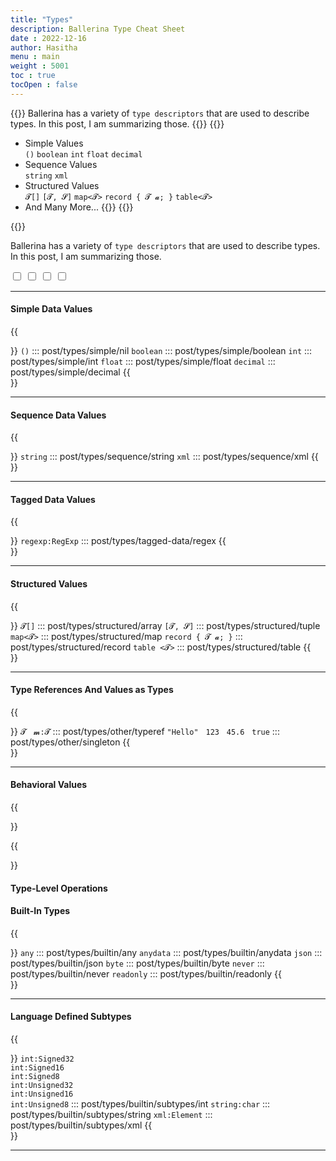 ```yaml
---
title: "Types"
description: Ballerina Type Cheat Sheet
date : 2022-12-16
author: Hasitha
menu : main
weight : 5001
toc : true
tocOpen : false
---
```


{{<md class="summary">}}
Ballerina has a variety of `type descriptors` that are used to describe types. In this post, I am summarizing those.
{{</md>}}
{{<md class="syntax">}}

* Simple Values<br>
  `()` `boolean` `int` `float` `decimal`
* Sequence Values<br>
  `string` `xml`
* Structured Values<br>
  `𝓣[]` `[𝓣, 𝓢]` `map<𝓣>` `record { 𝓣 𝓪; }` `table<𝓣>`
* And Many More...
{{</md>}}
{{<md class="tldr">}}

{{</md>}}

<!--more-->

Ballerina has a variety of `type descriptors` that are used to describe types. In this post, I am summarizing those.

<label class="toggle">
  <input id="toggle-details" type="checkbox"></input>
  <span class="labels" data-on="Details" data-off="Just Syntax"></span>
</label>
<label class="toggle">
  <input id="toggle-summary" type="checkbox"></input>
  <span class="labels" data-on="Summary" data-off="No Summary"></span>
</label>
<label class="toggle">
  <input id="toggle-syntax" type="checkbox"></input>
  <span class="labels" data-on="Syntax Hints" data-off="Syntax Hints"></span>
</label>
<label class="toggle">
  <input id="toggle-tldr" type="checkbox"></input>
  <span class="labels" data-on="Highlights" data-off="No Highlights"></span>
</label>

<hr>

#### Simple Data Values

{{<summary title="" class="cl_summary" icon="💡">}}
`()`      ::: post/types/simple/nil
`boolean` ::: post/types/simple/boolean
`int`     ::: post/types/simple/int
`float`   ::: post/types/simple/float
`decimal` ::: post/types/simple/decimal
{{</summary>}}
<hr>

#### Sequence Data Values

{{<summary title="" class="cl_summary" icon="💡">}}
`string`  ::: post/types/sequence/string
`xml`     ::: post/types/sequence/xml
{{</summary>}}
<hr>

#### Tagged Data Values

{{<summary title="" class="cl_summary" icon="💡">}}
`regexp:RegExp` ::: post/types/tagged-data/regex
{{</summary>}}
<hr>

#### Structured Values

{{<summary title="" class="cl_summary" icon="💡">}}
`𝓣[]` ::: post/types/structured/array
`[𝓣, 𝓢]` ::: post/types/structured/tuple
`map<𝓣>` ::: post/types/structured/map
`record { 𝓣 𝓪; }` ::: post/types/structured/record
`table <𝓣>` ::: post/types/structured/table
{{</summary>}}
<hr>

#### Type References And Values as Types

{{<summary class="cl_summary" icon="💡">}}
`𝓣` &nbsp; `𝓶:𝓣` ::: post/types/other/typeref
`"Hello"` &nbsp; `123` &nbsp; `45.6` &nbsp; `true` ::: post/types/other/singleton
{{</summary>}}
<hr>

#### Behavioral Values

{{<summary class="cl_summary" icon="💡">}}

{{</summary>}}

#### Type-Level Operations

#### Built-In Types

{{<summary class="cl_summary" icon="💡">}}
`any` ::: post/types/builtin/any
`anydata` ::: post/types/builtin/anydata
`json` ::: post/types/builtin/json
`byte` ::: post/types/builtin/byte
`never` ::: post/types/builtin/never
`readonly` ::: post/types/builtin/readonly
{{</summary>}}
<hr>

#### Language Defined Subtypes

{{<summary title="" class="cl_summary" icon="💡">}}
`int:Signed32`<br> `int:Signed16`<br> `int:Signed8`<br> `int:Unsigned32`<br> `int:Unsigned16`<br> `int:Unsigned8` ::: post/types/builtin/subtypes/int
`string:char` ::: post/types/builtin/subtypes/string
`xml:Element` ::: post/types/builtin/subtypes/xml
{{</summary>}}
<hr>

<script type="text/javascript">
function toggleView(ch, cls) {
  document.body.querySelectorAll(cls).forEach((e) => {
    e.style.display = ch.checked ? "block" : "none";
  });
}
function disableToggle(chs) {
  chs.forEach((e) => { e.parentElement.style.visibility = "hidden"; e.disabled = true; e.parentElement.classList.add('disable'); });
}
function enableToggle(chs) {
  chs.forEach((e) => { e.parentElement.style.visibility = "visible"; e.disabled = false; e.parentElement.classList.remove('disable'); });
}
document.addEventListener('DOMContentLoaded', function () {
  var details =  document.getElementById('toggle-details');
  var summary =  document.getElementById('toggle-summary');
  var syntax =  document.getElementById('toggle-syntax');
  var tldr =  document.getElementById('toggle-tldr');

  details.addEventListener('change', function () {
    if (details.checked) {
      enableToggle([summary, syntax, tldr]);
      document.body.querySelectorAll(".cl_summary").forEach((e) => { e.style.display  = 'block'; });
      document.body.querySelectorAll(".cl_summary_list").forEach((e) => { e.style.display  = 'none'; });
    } else {
      disableToggle([summary, syntax, tldr]);
      document.body.querySelectorAll(".cl_summary").forEach((e) => { e.style.display  = 'none'; });
      document.body.querySelectorAll(".cl_summary_list").forEach((e) => { e.style.display  = 'flex'; });
    }
  });
  syntax.addEventListener('change', function () { toggleView(syntax, ".syntax");});
  tldr.addEventListener('change', function () { toggleView(tldr, ".tldr");});
  summary.addEventListener('change', function () { toggleView(summary, ".summary");});
  details.checked = true;
  summary.checked = true; toggleView(summary, ".summary");
  syntax.checked = true; toggleView(syntax, ".syntax");
  tldr.checked = true; toggleView(tldr, ".tldr");
});
</script>
